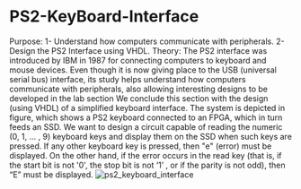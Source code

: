 # PS2-KeyBoard-Interface
Purpose: 1- Understand how computers communicate with peripherals. 2- Design the PS2 Interface using VHDL. Theory: The PS2 interface was introduced by IBM in 1987 for connecting computers to keyboard and mouse devices. Even though it is now giving place to the USB (universal serial bus) interface, its study helps understand how computers communicate with peripherals, also allowing interesting designs to be developed in the lab section
We conclude this section with the design (using VHDL) of a simplified
keyboard interface.
The system is depicted in figure, which shows a PS2 keyboard connected
to an FPGA, which in turn feeds an SSD. We want to design a circuit
capable of reading the numeric (0, 1, ... , 9) keyboard keys and display
them on the SSD when such keys are pressed. If any other keyboard key
is pressed, then "e" (error) must be displayed. On the other hand, if the
error occurs in the read key (that is, if the start bit is not '0', the stop bit is not ‘1’ , or if the parity is not odd), then “E” must be displayed.
![ps2_keyboard_interface](https://user-images.githubusercontent.com/110431487/187067142-0f7e7402-f9c7-45a6-bd2c-5e736698715b.jpg)
